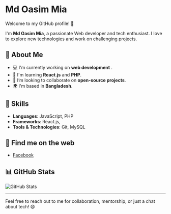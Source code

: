 # Md Oasim Mia

Welcome to my GitHub profile! 👋

I'm **Md Oasim Mia**, a passionate Web developer and tech enthusiast. I love to explore new technologies and work on challenging projects.

## 🚀 About Me

- 💻 I'm currently working on **web development** .
- 🌱 I'm learning **React.js** and **PHP**.
- 🔭 I’m looking to collaborate on **open-source projects**.
- 🌍 I'm based in **Bangladesh**.

## 💼 Skills

- **Languages**: JavaScript, PHP
- **Frameworks**: React.js, 
- **Tools & Technologies**: Git, MySQL

## 🔗 Find me on the web

- [Facebook](https://www.facebook.com/oasim420)


## 📊 GitHub Stats

![GitHub Stats](https://github-readme-stats.vercel.app/api?username=softrang&show_icons=true&count_private=true&hide=prs&hide_title=true&hide_rank=true)

---

Feel free to reach out to me for collaboration, mentorship, or just a chat about tech! 😄
